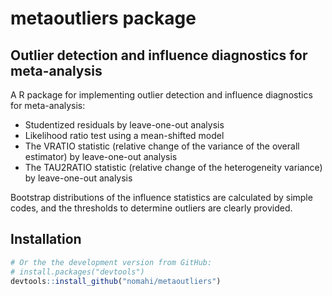 
# metaoutliers package


## Outlier detection and influence diagnostics for meta-analysis

A R package for implementing outlier detection and influence diagnostics for meta-analysis:

- Studentized residuals by leave-one-out analysis
- Likelihood ratio test using a mean-shifted model
- The VRATIO statistic (relative change of the variance of the overall estimator) by leave-one-out analysis
- The TAU2RATIO statistic (relative change of the heterogeneity variance) by leave-one-out analysis

Bootstrap distributions of the influence statistics are calculated by simple codes, and the thresholds to determine outliers are clearly provided.



## Installation

``` r
# Or the the development version from GitHub:
# install.packages("devtools")
devtools::install_github("nomahi/metaoutliers")
```
